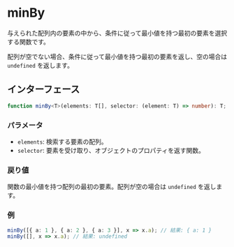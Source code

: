# minBy

与えられた配列内の要素の中から、条件に従って最小値を持つ最初の要素を選択する関数です。

配列が空でない場合、条件に従って最小値を持つ最初の要素を返し、空の場合は `undefined` を返します。

## インターフェース

```typescript
function minBy<T>(elements: T[], selector: (element: T) => number): T;
```

### パラメータ

- `elements`: 検索する要素の配列。
- `selector`: 要素を受け取り、オブジェクトのプロパティを返す関数。

### 戻り値

関数の最小値を持つ配列の最初の要素。配列が空の場合は `undefined` を返します。

### 例

```typescript
minBy([{ a: 1 }, { a: 2 }, { a: 3 }], x => x.a); // 結果: { a: 1 }
minBy([], x => x.a); // 結果: undefined
```
